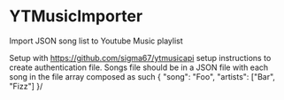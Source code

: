 # YTMusicImporter
Import JSON song list to Youtube Music playlist

Setup with https://github.com/sigma67/ytmusicapi setup instructions to create authentication file. 
Songs file should be in a JSON file with each song in the file array composed as such { "song": "Foo", "artists": ["Bar", "Fizz"] }/
